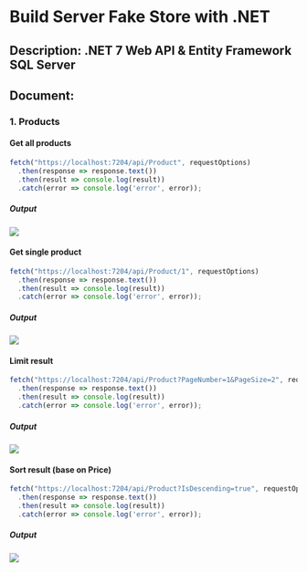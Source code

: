 # Build Server Fake Store with .NET
## Description: .NET 7 Web API & Entity Framework SQL Server
## Document: 
### 1. Products
#### Get all products		
```javascript
fetch("https://localhost:7204/api/Product", requestOptions)
  .then(response => response.text())
  .then(result => console.log(result))
  .catch(error => console.log('error', error));
```
##### Output
<img src="https://imgur.com/3pBQMED.jpg"> <br>

#### Get single product	
```javascript
fetch("https://localhost:7204/api/Product/1", requestOptions)
  .then(response => response.text())
  .then(result => console.log(result))
  .catch(error => console.log('error', error));
```
##### Output
<img src="https://imgur.com/pLUECDh.jpg"> <br>

#### Limit result 
```javascript
fetch("https://localhost:7204/api/Product?PageNumber=1&PageSize=2", requestOptions)
  .then(response => response.text())
  .then(result => console.log(result))
  .catch(error => console.log('error', error));
```
##### Output
<img src="https://imgur.com/cvYMMZV.jpg"> <br>

#### Sort result (base on Price)
```javascript
fetch("https://localhost:7204/api/Product?IsDescending=true", requestOptions)
  .then(response => response.text())
  .then(result => console.log(result))
  .catch(error => console.log('error', error));
```
##### Output
<img src="https://imgur.com/QfiZo9o.jpg"> <br>
